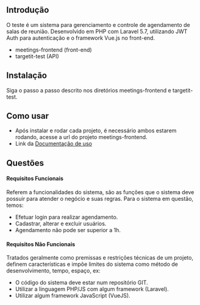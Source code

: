 ## Introdução
O teste é um sistema para gerenciamento e controle de agendamento de salas de reunião. Desenvolvido em PHP com Laravel 5.7, 
utilizando JWT Auth para autenticação e o framework Vue.js no front-end.

- meetings-frontend (front-end)
- targetit-test (API)

## Instalação
Siga o passo a passo descrito nos diretórios meetings-frontend e targetit-test.

## Como usar
- Após instalar e rodar cada projeto, é necessário ambos estarem rodando, acesse a url do projeto meetings-frontend.
- Link da [Documentação de uso](https://docs.google.com/document/d/1RMtblsXDqFS1lWLC5znOHGzFt-I69YyQGhvzrnSeqLg/edit?usp=sharing)


## Questões
#### Requisitos Funcionais
Referem a funcionalidades do sistema, são as funções que o sistema deve possuir para atender o negócio e suas regras. Para o sistema em questão, temos:
- Efetuar login para realizar agendamento.
- Cadastrar, alterar e excluir usuários.
- Agendamento não pode ser superior a 1h.

#### Requisitos Não Funcionais
Tratados geralmente como premissas e restrições técnicas de um projeto, definem características e impõe limites do sistema como método de desenvolvimento, tempo, espaço, ex:
- O código do sistema deve estar num repositório GIT.
- Utilizar a linguagem PHP/JS com algum framework (Laravel).
- Utilizar algum framework JavaScript (VueJS).